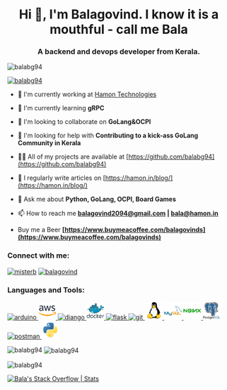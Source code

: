 <h1 align="center">Hi 👋, I'm Balagovind. I know it is a mouthful - call me Bala</h1>
<h3 align="center">A backend and devops developer from Kerala. </h3>

<p align="left"> <img src="https://komarev.com/ghpvc/?username=balabg94&label=Profile%20views&color=0e75b6&style=flat" alt="balabg94" /> </p>

<p align="left"> <a href="https://github.com/ryo-ma/github-profile-trophy"><img src="https://github-profile-trophy.vercel.app/?username=balabg94" alt="balabg94" /></a> </p>

- 🔭 I'm currently working at [Hamon Technologies](https://hamon.in/)

- 🌱 I'm currently learning **gRPC**

- 👯 I'm looking to collaborate on **GoLang&OCPI**

- 🤝 I'm looking for help with **Contributing to a kick-ass GoLang Community in Kerala**

- 👨‍💻 All of my projects are available at [https://github.com/balabg94](https://github.com/balabg94)

- 📝 I regularly write articles on [https://hamon.in/blog/](https://hamon.in/blog/)

- 💬 Ask me about **Python, GoLang, OCPI, Board Games**

- 📫 How to reach me **balagovind2094@gmail.com | bala@hamon.in**

- Buy me a Beer **[https://www.buymeacoffee.com/balagovinds](https://www.buymeacoffee.com/balagovinds)**

<h3 align="left">Connect with me:</h3>
<p align="left">
<a href="https://dev.to/misterb" target="blank"><img align="center" src="https://raw.githubusercontent.com/rahuldkjain/github-profile-readme-generator/master/src/images/icons/Social/devto.svg" alt="misterb" height="30" width="40" /></a>
<a href="https://www.linkedin.com/in/balagovind/" target="blank"><img align="center" src="https://raw.githubusercontent.com/rahuldkjain/github-profile-readme-generator/master/src/images/icons/Social/linked-in-alt.svg" alt="balagovind" height="30" width="40" /></a>
</p>

<h3 align="left">Languages and Tools:</h3>
<p align="left"> <a href="https://www.arduino.cc/" target="_blank" rel="noreferrer"> <img src="https://cdn.worldvectorlogo.com/logos/arduino-1.svg" alt="arduino" width="40" height="40"/> </a> <a href="https://aws.amazon.com" target="_blank" rel="noreferrer"> <img src="https://raw.githubusercontent.com/devicons/devicon/master/icons/amazonwebservices/amazonwebservices-original-wordmark.svg" alt="aws" width="40" height="40"/> </a> <a href="https://www.djangoproject.com/" target="_blank" rel="noreferrer"> <img src="https://cdn.worldvectorlogo.com/logos/django.svg" alt="django" width="40" height="40"/> </a> <a href="https://www.docker.com/" target="_blank" rel="noreferrer"> <img src="https://raw.githubusercontent.com/devicons/devicon/master/icons/docker/docker-original-wordmark.svg" alt="docker" width="40" height="40"/> </a> <a href="https://flask.palletsprojects.com/" target="_blank" rel="noreferrer"> <img src="https://www.vectorlogo.zone/logos/pocoo_flask/pocoo_flask-icon.svg" alt="flask" width="40" height="40"/> </a> <a href="https://git-scm.com/" target="_blank" rel="noreferrer"> <img src="https://www.vectorlogo.zone/logos/git-scm/git-scm-icon.svg" alt="git" width="40" height="40"/> </a>  <a href="https://www.linux.org/" target="_blank" rel="noreferrer"> <img src="https://raw.githubusercontent.com/devicons/devicon/master/icons/linux/linux-original.svg" alt="linux" width="40" height="40"/> </a> <a href="https://www.mysql.com/" target="_blank" rel="noreferrer"> <img src="https://raw.githubusercontent.com/devicons/devicon/master/icons/mysql/mysql-original-wordmark.svg" alt="mysql" width="40" height="40"/> </a> <a href="https://www.nginx.com" target="_blank" rel="noreferrer"> <img src="https://raw.githubusercontent.com/devicons/devicon/master/icons/nginx/nginx-original.svg" alt="nginx" width="40" height="40"/> </a> <a href="https://www.postgresql.org" target="_blank" rel="noreferrer"> <img src="https://raw.githubusercontent.com/devicons/devicon/master/icons/postgresql/postgresql-original-wordmark.svg" alt="postgresql" width="40" height="40"/> </a> <a href="https://postman.com" target="_blank" rel="noreferrer"> <img src="https://www.vectorlogo.zone/logos/getpostman/getpostman-icon.svg" alt="postman" width="40" height="40"/> </a> <a href="https://www.python.org" target="_blank" rel="noreferrer"> <img src="https://raw.githubusercontent.com/devicons/devicon/master/icons/python/python-original.svg" alt="python" width="40" height="40"/> </a></p>

<p><img align="left" src="https://github-readme-stats.vercel.app/api/top-langs?username=balabg94&show_icons=true&locale=en&layout=compact" alt="balabg94" /></p>

<p>&nbsp;<img align="center" src="https://github-readme-stats.vercel.app/api?username=balabg94&show_icons=true&locale=en" alt="balabg94" /></p>

<p><img align="center" src="https://github-readme-streak-stats.herokuapp.com/?user=balabg94&" alt="balabg94" /></p>

[![Bala's Stack Overflow | Stats](https://stats.quine.sh/bg2094/stack-overflow?theme=dark)](https://quine.sh?utm_source=widgets&utm_campaign=bg2094)
